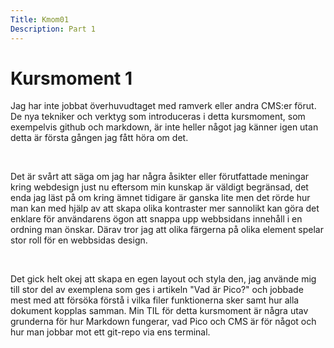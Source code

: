 ```yaml
---
Title: Kmom01
Description: Part 1
---
```


Kursmoment 1
==================

Jag har inte jobbat överhuvudtaget med ramverk eller andra CMS:er förut. De nya tekniker och verktyg som introduceras i detta kursmoment, som exempelvis github och markdown, är inte heller något jag känner igen utan detta är första gången jag fått höra om det.

<br>

Det är svårt att säga om jag har några åsikter eller förutfattade meningar kring webdesign just nu eftersom min kunskap är väldigt begränsad, det enda jag läst på om kring ämnet tidigare är ganska lite men det rörde hur man kan med hjälp av att skapa olika kontraster mer sannolikt kan göra det enklare för användarens ögon att snappa upp webbsidans innehåll i en ordning man önskar. Därav tror jag att olika färgerna på olika element spelar stor roll för en webbsidas design.

<br>

Det gick helt okej att skapa en egen layout och styla den, jag använde mig till stor del av exemplena som ges i artikeln "Vad är Pico?" och jobbade mest med att försöka förstå i vilka filer funktionerna sker samt hur alla dokument kopplas samman. Min TIL för detta kursmoment är några utav grunderna för hur Markdown fungerar, vad Pico och CMS är för något och hur man jobbar mot ett git-repo via ens terminal.
